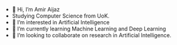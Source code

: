 - 👋 Hi, I’m Amir Aijaz 
- Studying Computer Science from UoK.
- 👀 I’m interested in Artificial Intelligence
- 🌱 I’m currently learning Machine Learning and Deep Learning 
- 💞️ I’m looking to collaborate on research in Artificial Intelligence.
<!-- - 📫 You can reach me on Whatsapp: +92-3233232974 -->

<!---
amirejaz/amirejaz is a ✨ special ✨ repository because its `README.md` (this file) appears on your GitHub profile.
You can click the Preview link to take a look at your changes.
--->
